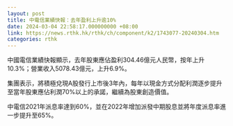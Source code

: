 ```yaml
---
layout: post
title: 中電信業績快報：去年盈利上升逾10%
date: 2024-03-04 22:58:17.000000000 +08:00
link: https://news.rthk.hk/rthk/ch/component/k2/1743077-20240304.htm
categories: rthk
---
```


中國電信業績快報顯示，去年股東應佔盈利304.46億元人民幣，按年上升10.3%；營業收入5078.43億元，上升6.9%。

集團表示，將積極兌現A股發行上市後3年內，每年以現金方式分配利潤逐步提升至當年股東應佔利潤70%以上的承諾，繼續為股東創造價值。

中電信2021年派息率達到60%，並在2022年增加派發中期股息並將年度派息率進一步提升至65%。
